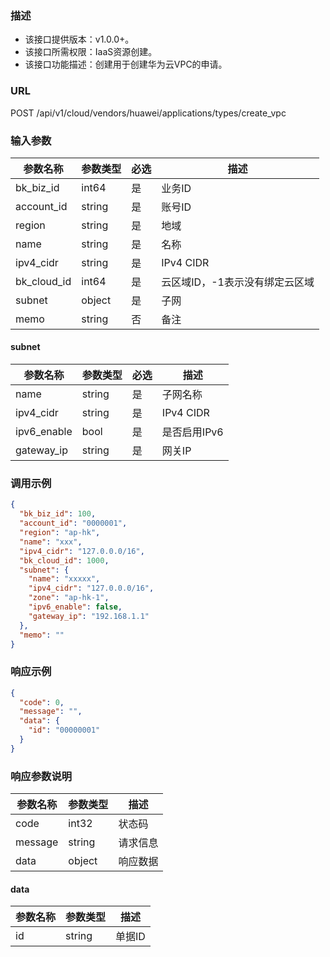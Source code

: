 ### 描述

- 该接口提供版本：v1.0.0+。
- 该接口所需权限：IaaS资源创建。
- 该接口功能描述：创建用于创建华为云VPC的申请。

### URL

POST /api/v1/cloud/vendors/huawei/applications/types/create_vpc

### 输入参数

| 参数名称        | 参数类型   | 必选 | 描述                |
|-------------|--------|----|-------------------|
| bk_biz_id   | int64  | 是  | 业务ID              |
| account_id  | string | 是  | 账号ID              |
| region      | string | 是  | 地域                |
| name        | string | 是  | 名称                |
| ipv4_cidr   | string | 是  | IPv4 CIDR         |
| bk_cloud_id | int64  | 是  | 云区域ID，-1表示没有绑定云区域 |
| subnet      | object | 是  | 子网                |
| memo        | string | 否  | 备注                |

#### subnet
| 参数名称         | 参数类型     | 必选  | 描述        |
|--------------|----------|-----|-----------|
| name         | string   | 是   | 子网名称      |
| ipv4_cidr    | string   | 是   | IPv4 CIDR |
| ipv6_enable  | bool     | 是   | 是否启用IPv6  |
| gateway_ip   | string   | 是   | 网关IP      |

### 调用示例
```json
{
  "bk_biz_id": 100,
  "account_id": "0000001",
  "region": "ap-hk",
  "name": "xxx",
  "ipv4_cidr": "127.0.0.0/16",
  "bk_cloud_id": 1000,
  "subnet": {
    "name": "xxxxx",
    "ipv4_cidr": "127.0.0.0/16",
    "zone": "ap-hk-1",
    "ipv6_enable": false,
    "gateway_ip": "192.168.1.1"
  },
  "memo": ""
}
```

### 响应示例

```json
{
  "code": 0,
  "message": "",
  "data": {
    "id": "00000001"
  }
}
```

### 响应参数说明

| 参数名称    | 参数类型   | 描述   |
|---------|--------|------|
| code    | int32  | 状态码  |
| message | string | 请求信息 |
| data    | object | 响应数据 |

#### data

| 参数名称 | 参数类型   | 描述   |
|------|--------|------|
| id   | string | 单据ID |

